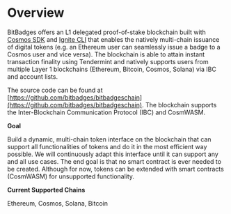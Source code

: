 # Overview

BitBadges offers an L1 delegated proof-of-stake blockchain built with [Cosmos SDK](https://docs.cosmos.network/main) and [Ignite CLI](https://docs.ignite.com/) that enables the natively multi-chain issuance of digital tokens (e.g. an Ethereum user can seamlessly issue a badge to a Cosmos user and vice versa). The blockchain is able to attain instant transaction finality using Tendermint and natively supports users from multiple Layer 1 blockchains (Ethereum,  Bitcoin, Cosmos, Solana) via IBC and account lists.

The source code can be found at [https://github.com/bitbadges/bitbadgeschain](https://github.com/bitbadges/bitbadgeschain). The blockchain supports the Inter-Blockchain Communication Protocol (IBC) and CosmWASM.

**Goal**

Build a dynamic, multi-chain token interface on the blockchain that can support all functionalities of tokens and do it in the most efficient way possible. We will continuously adapt this interface until it can support any and all use cases. The end goal is that no smart contract is ever needed to be created. Although for now, tokens can be extended with smart contracts (CosmWASM) for unsupported functionality.

**Current Supported Chains**

Ethereum, Cosmos, Solana, Bitcoin

